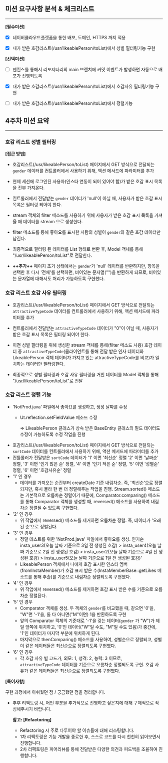 ## 미션 요구사항 분석 & 체크리스트

---

**[필수미션]**
-[x] 네이버클라우드플랫폼을 통한 배포, 도메인, HTTPS 까지 적용

-[x] 내가 받은 호감리스트(/usr/likeablePerson/toList)에서 성별 필터링기능 구현

**[선택미션]**
-[ ] 젠킨스를 통해서 리포지터리의 main 브랜치에 커밋 이벤트가 발생하면 자동으로 배포가 진행되도록

-[x] 내가 받은 호감리스트(/usr/likeablePerson/toList)에서 호감사유 필터링기능 구현

-[ ] 내가 받은 호감리스트(/usr/likeablePerson/toList)에서 정렬기능
## 4주차 미션 요약

---

### 호감 리스트 성별 필터링

**[접근 방법]**

- 호감리스트(/usr/likeablePerson/toList) 페이지에서 GET 방식으로 전달되는 `gender` 데이터를 컨트롤러에서 사용하기 위해, 액션 메서드에 파라미터를 추가 

- 현제 세션에 로그인된 사용자(인스타 연동이 되어 있어야 함)가 받은 호감 표시 목록을 전부 가져온다.

- 컨트롤러에서 전달받는 `gender` 데이터가 'null'이 아닐 때, 사용자가 받은 호감 표시 목록은 필터링 되어야 한다.

- stream 객체의 filter 메소드를 사용하기 위해 사용자가 받은 호감 표시 목록을 가져올 때 데이터를 stream 으로 생성한다.

- filter 메소드를 통해 좋아요를 표시한 사람의 성별이 `gender`와 같은 호감 데이터만 남긴다.

- 최종적으로 필터링 된 데이터를 List 형태로 변환 후, Model 객체를 통해 "/usr/likeablePerson/toList"로 전달한다.

- **++추가++** 페이지 초기 상태에서는 `gender`가 'null' 데이터를 반환하지만, 항목을 선택한 후 다시 '전체'를 선택하면, 비어있는 문자열("")을 반환하게 되므로, 비어있는 문자열에 대해서도 처리가 가능하도록 구현했다.

### 호감 리스트 호감 사유 필터링

- 호감리스트(/usr/likeablePerson/toList) 페이지에서 GET 방식으로 전달되는 `attractiveTypeCode` 데이터를 컨트롤러에서 사용하기 위해, 액션 메서드에 파라미터를 추가

- 컨트롤러에서 전달받는 `attractiveTypeCode` 데이터가 "0"이 아닐 때, 사용자가 받은 호감 표시 목록은 필터링 되어야 한다.

- 이전 성별 필터링을 위해 생성한 stream 객체를 통해(filter 메소드 사용) 호감 데이터 중 `attractiveTypeCode`(클라이언트를 통해 전달 받은 인자 데이터와 LikeablePerson 객체 데이터가 가지고 있는 attractiveTypeCode를 비교)가 일치하는 데이터만 필터링한다.

- 최종적으로 성별 필터링과 호감 사유 필터링을 거친 데이터를 Model 객체를 통해 "/usr/likeablePerson/toList"로 전달

### 호감 리스트 정렬 기능
- 'NotProd.java' 파일에서 좋아요를 생성하고, 생성 날짜를 수정
  - Ut.reflection.setFieldValue 메소드 수정
    
    => LikeablePerson 클래스가 상속 받은 BaseEntity 클래스의 필드 데이터도 수정이 가능하도록 수정 작업을 진행 
- 호감리스트(/usr/likeablePerson/toList) 페이지에서 GET 방식으로 전달되는 `sortCode` 데이터를 컨트롤러에서 사용하기 위해, 액션 메서드에 파라미터를 추가
- 컨틀롤러가 전달받은 `sortCode` 데이터가 '1' 이면 '최신순' 정렬 '2' 이면 '날짜순' 정렬, '3' 이면 '인기 많은 순' 정렬, '4' 이면 '인기 적은 순' 정렬, '5' 이면 '성별순' 정렬, '6' 이면 '호감사유순' 정렬
- '1' 인 경우
  - 데이터를 가져오는 순간부터 createDate 기준 내림차순. 즉, '최신순'으로 정렬되지만, 혹시 몰라 한 번 더 정렬해주는 작업을 진행. Stream.sorted() 메소드는 기본적으로 오름차순 정렬이기 때문에, Comparator.comparing() 메소드를 통해 Comparator 객체를 생성할 때, reversed() 메소드를 사용하여 내림차순 정렬될 수 있도록 구현했다.
- '2' 인 경우
  - 위 작업에서 reversed() 메소드를 제거하면 오름차순 정렬. 즉, 데이터가 '오래된 순'으로 정렬된다.
- '3' 인 경우
  - 정렬 테스트를 위한 'NotProd.java' 파일에서 좋아요를 생성. 인기순 insta_user3(오늘 날짜 기준으로 3일 전 생성된 호감) > insta_user4(오늘 날짜 기준으로 2일 전 생성된 호감) > insta_user2(오늘 날짜 기준으로 4일 전 생성된 호감) > insta_user5(오늘 날짜 기준으로 1일 전 생성된 호감)'
  - LikeablePerson 객체에서 나에게 호감 표시한 인스타 멤버(fromInstaMember)가 호감 표시 받은 수(InstaMemberBase::getLikes 메소드를 통해 추출)를 기준으로 내림차순 정렬되도록 구현했다.
- '4' 인 경우
  - 위 작업에서 reversed() 메소드를 제거하면 호감 표시 받은 수를 기준으로 오름차순 정렬된다.
- '5' 인 경우
  - Comparator 객체를 생성. 두 객체의 `gender`를 비교했을 때, 같으면 '0'을, "W"면 '-1'을, 둘 다 아니면("M"이면) 1을 반환하도록 구현
  - 앞의 Comparator 객체의 기준대로 '-1'을 갖는 데이터(`gender` 가 "W")가 제일 앞쪽에 위치하고, '0'인 데이터("W"일 수도, "M"일 수도 있음)가 중간에, '1'인 데이터가 마지막 부분에 위치하게 된다.
  - 마지막으로 thenComparing() 메소드를 사용하여, 성별순으로 정렬되고, 성별이 같은 데이터들은 최신순으로 정렬되도록 구현했다.
- '6' 인 경우
  - 각 호감 사유 별 코드가, 외모: 1, 성격: 2, 능력: 3 이므로, `attractiveTypeCode` 데이터를 기준으로 오름차순 정렬되도록 구현. 호감 사유가 같은 데이터들은 최신순으로 정렬되도록 구현했다.  

**[특이사항]**

구현 과정에서 아쉬웠던 점 / 궁금했던 점을 정리합니다.

- 추후 리팩토링 시, 어떤 부분을 추가적으로 진행하고 싶은지에 대해 구체적으로 작성해주시기 바랍니다.

  **참고: [Refactoring]**

    - Refactoring 시 주로 다루어야 할 이슈들에 대해 리스팅합니다.
    - 1차 리팩토링은 기능 개발을 종료한 후, 스스로 코드를 다시 천천히 읽어보면서 진행합니다.
    - 2차 리팩토링은 피어리뷰를 통해 전달받은 다양한 의견과 피드백을 조율하여 진행합니다.